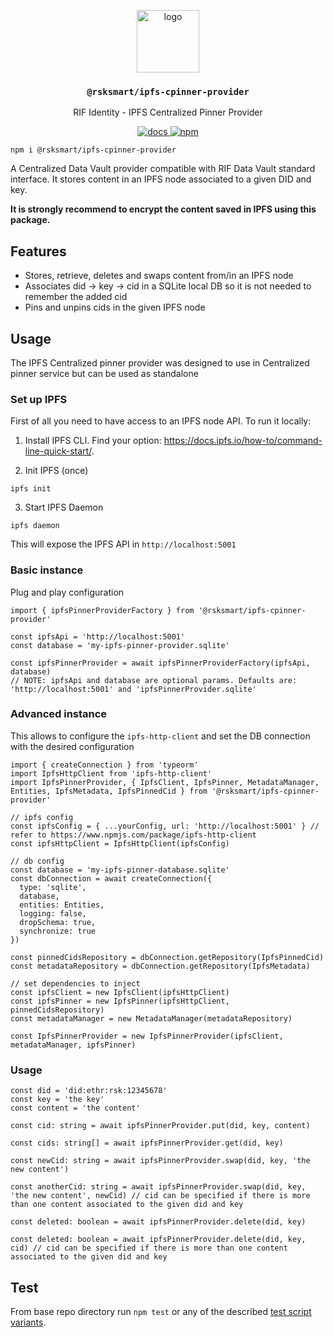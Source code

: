 <p align="middle">
    <img src="https://www.rifos.org/assets/img/logo.svg" alt="logo" height="100" >
</p>
<h3 align="middle"><code>@rsksmart/ipfs-cpinner-provider</code></h3>
<p align="middle">
    RIF Identity - IPFS Centralized Pinner Provider
</p>
<p align="middle">
  <a href="https://rsksmart.github.io/rif-identity-docs/data-vault/cpinner/cpinner-provider">
    <img src="https://img.shields.io/badge/-docs-brightgreen" alt="docs" />
  </a>
  <a href="https://badge.fury.io/js/%40rsksmart%2Fipfs-pinner-provider">
    <img src="https://badge.fury.io/js/%40rsksmart%2Fipfs-pinner-provider.svg" alt="npm" />
  </a>
</p>

```
npm i @rsksmart/ipfs-cpinner-provider
```

A Centralized Data Vault provider compatible with RIF Data Vault standard interface. It stores content in an IPFS node associated to a given DID and key.

**It is strongly recommend to encrypt the content saved in IPFS using this package.**

## Features

- Stores, retrieve, deletes and swaps content from/in an IPFS node
- Associates did -> key -> cid in a SQLite local DB so it is not needed to remember the added cid
- Pins and unpins cids in the given IPFS node

## Usage

The IPFS Centralized pinner provider was designed to use in Centralized pinner service but can be used as standalone

### Set up IPFS

First of all you need to have access to an IPFS node API. To run it locally:

1. Install IPFS CLI. Find your option: https://docs.ipfs.io/how-to/command-line-quick-start/.

2. Init IPFS (once)

  ```
  ipfs init
  ```

3. Start IPFS Daemon

  ```
  ipfs daemon
  ```

  This will expose the IPFS API in `http://localhost:5001`

### Basic instance

Plug and play configuration

```typescript=
import { ipfsPinnerProviderFactory } from '@rsksmart/ipfs-cpinner-provider'

const ipfsApi = 'http://localhost:5001'
const database = 'my-ipfs-pinner-provider.sqlite'

const ipfsPinnerProvider = await ipfsPinnerProviderFactory(ipfsApi, database)
// NOTE: ipfsApi and database are optional params. Defaults are: 'http://localhost:5001' and 'ipfsPinnerProvider.sqlite'
```

### Advanced instance

This allows to configure the `ipfs-http-client` and set the DB connection with the desired configuration

```typescript=
import { createConnection } from 'typeorm'
import IpfsHttpClient from 'ipfs-http-client'
import IpfsPinnerProvider, { IpfsClient, IpfsPinner, MetadataManager, Entities, IpfsMetadata, IpfsPinnedCid } from '@rsksmart/ipfs-cpinner-provider'

// ipfs config
const ipfsConfig = { ...yourConfig, url: 'http://localhost:5001' } // refer to https://www.npmjs.com/package/ipfs-http-client
const ipfsHttpClient = IpfsHttpClient(ipfsConfig) 

// db config
const database = 'my-ipfs-pinner-database.sqlite'
const dbConnection = await createConnection({
  type: 'sqlite',
  database,
  entities: Entities,
  logging: false,
  dropSchema: true,
  synchronize: true
})

const pinnedCidsRepository = dbConnection.getRepository(IpfsPinnedCid)
const metadataRepository = dbConnection.getRepository(IpfsMetadata)

// set dependencies to inject
const ipfsClient = new IpfsClient(ipfsHttpClient)
const ipfsPinner = new IpfsPinner(ipfsHttpClient, pinnedCidsRepository)
const metadataManager = new MetadataManager(metadataRepository)

const IpfsPinnerProvider = new IpfsPinnerProvider(ipfsClient, metadataManager, ipfsPinner)
```

### Usage

```typescript=
const did = 'did:ethr:rsk:12345678'
const key = 'the key'
const content = 'the content'

const cid: string = await ipfsPinnerProvider.put(did, key, content)

const cids: string[] = await ipfsPinnerProvider.get(did, key)

const newCid: string = await ipfsPinnerProvider.swap(did, key, 'the new content')

const anotherCid: string = await ipfsPinnerProvider.swap(did, key, 'the new content', newCid) // cid can be specified if there is more than one content associated to the given did and key

const deleted: boolean = await ipfsPinnerProvider.delete(did, key)

const deleted: boolean = await ipfsPinnerProvider.delete(did, key, cid) // cid can be specified if there is more than one content associated to the given did and key
```

## Test

From base repo directory run `npm test` or any of the described [test script variants](../../README#test).
